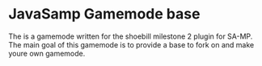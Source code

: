 JavaSamp Gamemode base
======

The is a gamemode written for the shoebill milestone 2 plugin for SA-MP. The main goal of this gamemode is to provide a base to fork on and make youre own gamemode.